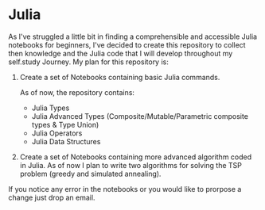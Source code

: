 # Julia
As I've struggled a little bit in finding a comprehensible and accessible Julia notebooks for beginners, I've decided to create this repository to collect then knowledge and the Julia code that I will develop throughout my self.study Journey. 
My plan for this repository is:
1) Create a set of Notebooks containing basic Julia commands.

   As of now, the repository contains: 
   - Julia Types
   - Julia Advanced Types (Composite/Mutable/Parametric composite types & Type Union)
   - Julia Operators
   - Julia Data Structures
2) Create a set of Notebooks containing more advanced algorithm coded in Julia. As of now I plan to write two algorithms for solving the TSP problem (greedy and simulated annealing).

If you notice any error in the notebooks or you would like to prorpose a change just drop an email.
